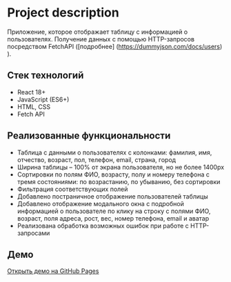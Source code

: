 # Project description
Приложение, которое отображает таблицу с информацией о пользователях. Получение данных с помощью HTTP-запросов посредством FetchAPI ([подробнее] (https://dummyjson.com/docs/users) ).

## Стек технологий

- React 18+
- JavaScript (ES6+)
- HTML, CSS
- Fetch API

## Реализованные функциональности

- Таблица с данными о пользователях с колонками: фамилия, имя, отчество, возраст, пол, телефон, email, страна, город
- Ширина таблицы – 100% от экрана пользователя, но не более 1400px
- Сортировки по полям ФИО, возрасту, полу и номеру телефона с тремя состояниями: по возрастанию, по убыванию, без сортировки
- Фильтрация соответствующих полей
- Добавлено постраничное отображение пользователей таблицы
- Добавлено отображение модального окна с подробной информацией о пользователе по клику на строку с полями ФИО, возраст, поля адреса, рост, вес, номер телефона, email и аватар
- Реализована обработка возможных ошибок при работе с HTTP-запросами

## Демо

[Открыть демо на GitHub Pages](https://gremmes.github.io/infotecs_test_task)